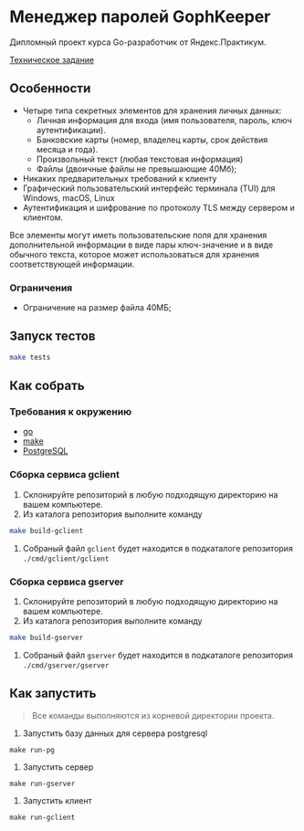 # Менеджер паролей GophKeeper

Дипломный проект курса Go-разработчик от Яндекс.Практикум.

[Техническое задание](https://github.com/ArtemShalinFe/gophkeeper/blob/main/SPECIFICATION.md)

## Особенности

- Четыре типа секретных элементов для хранения личных данных:
  - Личная информация для входа (имя пользователя, пароль, ключ аутентификации).
  - Банковские карты (номер, владелец карты, срок действия месяца и года).
  - Произвольный текст (любая текстовая информация)
  - Файлы (двоичные файлы не превышающие 40Мб);
- Никаких предварительных требований к клиенту
- Графический пользовательский интерфейс терминала (TUI) для Windows, macOS, Linux
- Аутентификация и шифрование по протоколу TLS между сервером и клиентом.

Все элементы могут иметь пользовательские поля для хранения дополнительной информации в виде пары ключ-значение и в виде обычного текста, которое может использоваться для хранения соответствующей информации.

### Ограничения

- Ограничение на размер файла 40МБ;

## Запуск тестов

```sh
make tests
```

## Как собрать

### Требования к окружению

- [go](https://go.dev/doc/install)
- [make](https://www.gnu.org/software/make/manual/make.html)
- [PostgreSQL](https://www.postgresql.org)

### Сборка сервиса gclient

1. Склонируйте репозиторий в любую подходящую директорию на вашем компьютере.
1. Из каталога репозитория выполните команду

```sh
make build-gclient
```

1. Собраный файл `gclient` будет находится в подкаталоге репозитория `./cmd/gclient/gclient`

### Сборка сервиса gserver

1. Склонируйте репозиторий в любую подходящую директорию на вашем компьютере.
1. Из каталога репозитория выполните команду

```sh
make build-gserver
```

1. Собраный файл `gserver` будет находится в подкаталоге репозитория `./cmd/gserver/gserver`

## Как запустить

> Все команды выполняются из корневой директории проекта.

1. Запустить базу данных для сервера postgresql

```make
make run-pg
```

1. Запустить сервер

```make
make run-gserver
```

1. Запустить клиент

```make
make run-gclient
```
